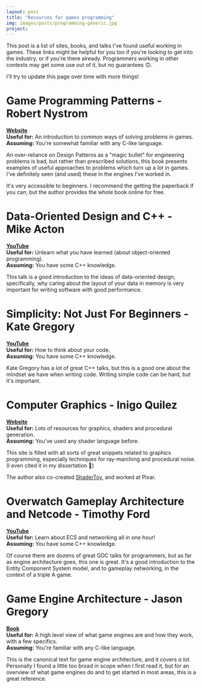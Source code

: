 ```yaml
---
layout: post
title: "Resources for games programming"
img: images/posts/programming-generic.jpg
project: 
---
```


This post is a list of sites, books, and talks I've found useful working in games. These links might be helpful for you too if you're looking to get into the industry, or if you're there already. Programmers working in other contexts 
may get some use out of it, but no guarantees 🙃.

I'll try to update this page over time with more things!

# Game Programming Patterns - Robert Nystrom
**[Website](http://gameprogrammingpatterns.com/)**  
**Useful for:** An introduction to common ways of solving problems in games.  
**Assuming:** You're somewhat familiar with any C-like language.  

An over-reliance on Design Patterns as a "magic bullet" for engineering problems is 
bad, but rather than prescribed solutions, this book presents examples of useful approaches to problems
 which turn up a lot in games. I've definitely seen (and used) these in the engines I've worked in. 

It's very accessible to beginners. I recommend the getting the paperback if you can, but 
the author provides the whole book online for free.

# Data-Oriented Design and C++ - Mike Acton
**[YouTube](https://www.youtube.com/watch?v=rX0ItVEVjHc)**  
**Useful for:** Unlearn what you have learned (about object-oriented programming).  
**Assuming:** You have some C++ knowledge.

This talk is a good introduction to the ideas of data-oriented design, specifically, why caring about
the layout of your data in memory is very important for writing software with good performance.

# Simplicity: Not Just For Beginners - Kate Gregory
**[YouTube](https://youtu.be/n0Ak6xtVXno?t=55)**  
**Useful for:** How to think about your code.  
**Assuming:** You have some C++ knowledge.

Kate Gregory has a lot of great C++ talks, but this is a good one about the mindset we have when 
writing code. Writing simple code can be hard, but it's important.

# Computer Graphics - Inigo Quilez
**[Website](https://iquilezles.org/www/index.htm)**  
**Useful for:** Lots of resources for graphics, shaders and procedural generation.  
**Assuming:** You've used any shader language before.

This site is filled with all sorts of great snippets related to graphics programming, especially techniques for
ray-marching and procedural noise. (I even cited it in my dissertation 🙂)

The author also co-created [ShaderToy](https://www.shadertoy.com/), and worked at Pixar.

# Overwatch Gameplay Architecture and Netcode - Timothy Ford
**[YouTube](https://www.youtube.com/watch?v=W3aieHjyNvw)**  
**Useful for:** Learn about ECS and networking all in one hour!  
**Assuming:** You have some C++ knowledge.  

Of course there are dozens of great GDC talks for programmers, but as far as engine architecture goes, this one is 
great. It's a good introduction to the Entity Component System model, and to gameplay networking, in the context
of a triple A game.

# Game Engine Architecture - Jason Gregory
**[Book](https://www.gameenginebook.com/)**  
**Useful for:** A high level view of what game engines are and how they work, with a few specifics.  
**Assuming:**  You're familiar with any C-like language.  

This is the canonical text for game engine architecture, and it covers *a lot*. Personally I found a little 
too broad in scope when I first read it, but 
for an overview of what game engines do and to get started in most areas, this is a great reference.


